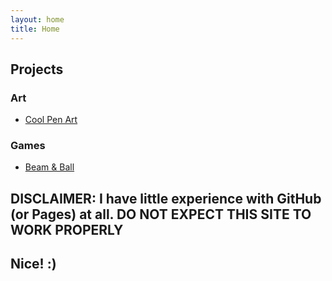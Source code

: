 ```yaml
---
layout: home
title: Home
---
```


## Projects

### Art

- [Cool Pen Art](/art/cool-pen-art/about)

### Games

- [Beam & Ball](/cool/beam-and-ball/about)

## DISCLAIMER: I have little experience with GitHub (or Pages) at all. DO NOT EXPECT THIS SITE TO WORK PROPERLY

## Nice! :)
